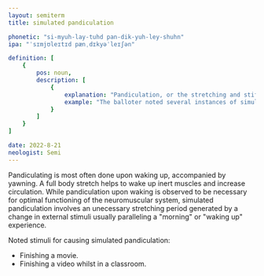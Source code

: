 ```yaml
---
layout: semiterm
title: simulated pandiculation

phonetic: "si-myuh-lay-tuhd pan-dik-yuh-ley-shuhn"
ipa: "ˈsɪmjʊleɪtɪd pænˌdɪkyəˈleɪʃən"

definition: [
	{
		pos: noun,
		description: [
			{
				explanation: "Pandiculation, or the stretching and stiffening of the trunk and extremities, induced by means other than waking.",
				example: "The balloter noted several instances of simulated pandiculation as viewers left the theater."
			}
		]
	}
]

date: 2022-8-21
neologist: Semi
---
```


Pandiculating is most often done upon waking up, accompanied by yawning. A full body stretch helps to wake up inert muscles and increase circulation. While pandiculation upon waking is observed to be necessary for optimal functioning of the neuromuscular system, simulated pandiculation involves an unecessary stretching period generated by a change in external stimuli usually paralleling a "morning" or "waking up" experience.

Noted stimuli for causing simulated pandiculation:
- Finishing a movie.
- Finishing a video whilst in a classroom.